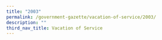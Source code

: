 ```yaml
---
title: "2003"
permalink: /government-gazette/vacation-of-service/2003/
description: ""
third_nav_title: Vacation of Service
---
```

